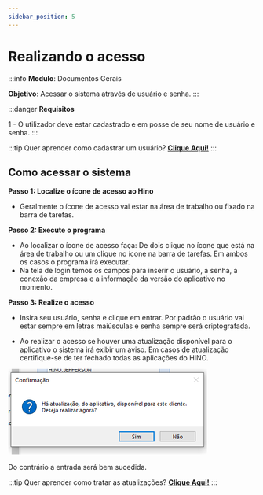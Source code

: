 ```yaml
---
sidebar_position: 5
---
```


# Realizando o acesso

:::info
**Modulo**: Documentos Gerais

**Objetivo**: Acessar o sistema através de usuário e senha.
:::

:::danger
**Requisitos**

1 - O utilizador deve estar cadastrado e em posse de seu nome de usuário e senha.
:::

:::tip
Quer aprender como cadastrar um usuário? [**Clique Aqui!**](../hino-erp/ambiente/criacao-de-usuarios.md)
:::

## Como acessar o sistema

**Passo 1: Localize o ícone de acesso ao Hino**

- Geralmente o ícone de acesso vai estar na área de trabalho ou fixado na barra de tarefas.

**Passo 2: Execute o programa**

- Ao localizar o ícone de acesso faça: De dois clique no ícone que está na área de trabalho ou um clique no ícone na barra de tarefas. Em ambos os casos o programa irá executar.
- Na tela de login temos os campos para inserir o usuário, a senha, a conexão da empresa e a informação da versão do aplicativo no momento.

**Passo 3: Realize o acesso**

- Insira seu usuário, senha e clique em entrar. Por padrão o usuário vai estar sempre em letras maiúsculas e senha sempre será criptografada.

- Ao realizar o acesso se houver uma atualização disponível para o aplicativo o sistema irá exibir um aviso. Em casos de atualização certifique-se de ter fechado todas as aplicações do HINO.

![acessando-o-hino](./img/acessando-o-hino/acessando-o-hino.png)

Do contrário a entrada será bem sucedida.

:::tip
Quer aprender como tratar as atualizações? [**Clique Aqui!**](./atualizacao-de-tags.md)
:::